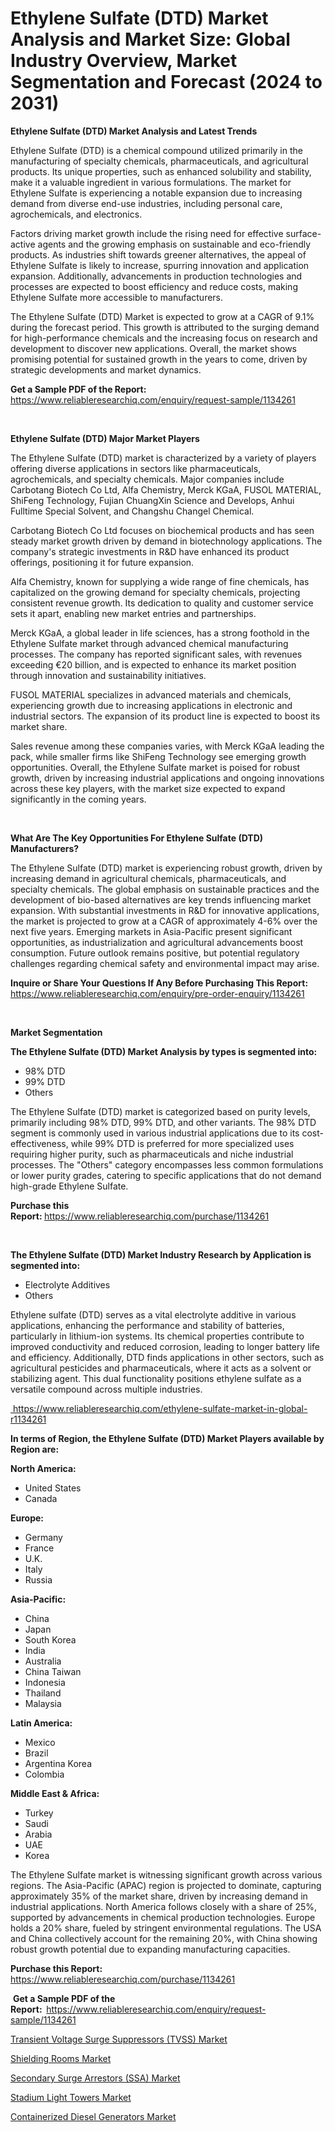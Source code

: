 <p><h1>Ethylene Sulfate (DTD) Market Analysis and Market Size: Global Industry Overview, Market Segmentation and Forecast (2024 to 2031)</h1></p><p><strong>Ethylene Sulfate (DTD) Market Analysis and Latest Trends</strong></p>
<p><p>Ethylene Sulfate (DTD) is a chemical compound utilized primarily in the manufacturing of specialty chemicals, pharmaceuticals, and agricultural products. Its unique properties, such as enhanced solubility and stability, make it a valuable ingredient in various formulations. The market for Ethylene Sulfate is experiencing a notable expansion due to increasing demand from diverse end-use industries, including personal care, agrochemicals, and electronics.</p><p>Factors driving market growth include the rising need for effective surface-active agents and the growing emphasis on sustainable and eco-friendly products. As industries shift towards greener alternatives, the appeal of Ethylene Sulfate is likely to increase, spurring innovation and application expansion. Additionally, advancements in production technologies and processes are expected to boost efficiency and reduce costs, making Ethylene Sulfate more accessible to manufacturers.</p><p>The Ethylene Sulfate (DTD) Market is expected to grow at a CAGR of 9.1% during the forecast period. This growth is attributed to the surging demand for high-performance chemicals and the increasing focus on research and development to discover new applications. Overall, the market shows promising potential for sustained growth in the years to come, driven by strategic developments and market dynamics.</p></p>
<p><strong>Get a Sample PDF of the Report:&nbsp;</strong> <a href="https://www.reliableresearchiq.com/enquiry/request-sample/1134261?utm_campaign=101&utm_medium=2&utm_source=Github&utm_content=ia&utm_term=08102024&utm_id=ethylene-sulfate-dtd">https://www.reliableresearchiq.com/enquiry/request-sample/1134261</a></p>
<p>&nbsp;</p>
<p><strong>Ethylene Sulfate (DTD) Major Market Players</strong></p>
<p><p>The Ethylene Sulfate (DTD) market is characterized by a variety of players offering diverse applications in sectors like pharmaceuticals, agrochemicals, and specialty chemicals. Major companies include Carbotang Biotech Co Ltd, Alfa Chemistry, Merck KGaA, FUSOL MATERIAL, ShiFeng Technology, Fujian ChuangXin Science and Develops, Anhui Fulltime Special Solvent, and Changshu Changel Chemical.</p><p>Carbotang Biotech Co Ltd focuses on biochemical products and has seen steady market growth driven by demand in biotechnology applications. The company's strategic investments in R&D have enhanced its product offerings, positioning it for future expansion.</p><p>Alfa Chemistry, known for supplying a wide range of fine chemicals, has capitalized on the growing demand for specialty chemicals, projecting consistent revenue growth. Its dedication to quality and customer service sets it apart, enabling new market entries and partnerships.</p><p>Merck KGaA, a global leader in life sciences, has a strong foothold in the Ethylene Sulfate market through advanced chemical manufacturing processes. The company has reported significant sales, with revenues exceeding €20 billion, and is expected to enhance its market position through innovation and sustainability initiatives.</p><p>FUSOL MATERIAL specializes in advanced materials and chemicals, experiencing growth due to increasing applications in electronic and industrial sectors. The expansion of its product line is expected to boost its market share.</p><p>Sales revenue among these companies varies, with Merck KGaA leading the pack, while smaller firms like ShiFeng Technology see emerging growth opportunities. Overall, the Ethylene Sulfate market is poised for robust growth, driven by increasing industrial applications and ongoing innovations across these key players, with the market size expected to expand significantly in the coming years.</p></p>
<p>&nbsp;</p>
<p><strong>What Are The Key Opportunities For Ethylene Sulfate (DTD) Manufacturers?</strong></p>
<p><p>The Ethylene Sulfate (DTD) market is experiencing robust growth, driven by increasing demand in agricultural chemicals, pharmaceuticals, and specialty chemicals. The global emphasis on sustainable practices and the development of bio-based alternatives are key trends influencing market expansion. With substantial investments in R&D for innovative applications, the market is projected to grow at a CAGR of approximately 4-6% over the next five years. Emerging markets in Asia-Pacific present significant opportunities, as industrialization and agricultural advancements boost consumption. Future outlook remains positive, but potential regulatory challenges regarding chemical safety and environmental impact may arise.</p></p>
<p><strong>Inquire or Share Your Questions If Any Before Purchasing This Report:</strong> <a href="https://www.reliableresearchiq.com/enquiry/pre-order-enquiry/1134261?utm_campaign=101&utm_medium=2&utm_source=Github&utm_content=ia&utm_term=08102024&utm_id=ethylene-sulfate-dtd">https://www.reliableresearchiq.com/enquiry/pre-order-enquiry/1134261</a></p>
<p>&nbsp;</p>
<p><strong>Market Segmentation</strong></p>
<p><strong>The Ethylene Sulfate (DTD) Market Analysis by types is segmented into:</strong></p>
<p><ul><li>98% DTD</li><li>99% DTD</li><li>Others</li></ul></p>
<p><p>The Ethylene Sulfate (DTD) market is categorized based on purity levels, primarily including 98% DTD, 99% DTD, and other variants. The 98% DTD segment is commonly used in various industrial applications due to its cost-effectiveness, while 99% DTD is preferred for more specialized uses requiring higher purity, such as pharmaceuticals and niche industrial processes. The "Others" category encompasses less common formulations or lower purity grades, catering to specific applications that do not demand high-grade Ethylene Sulfate.</p></p>
<p><strong>Purchase this Report:&nbsp;</strong><a href="https://www.reliableresearchiq.com/purchase/1134261?utm_campaign=101&utm_medium=2&utm_source=Github&utm_content=ia&utm_term=08102024&utm_id=ethylene-sulfate-dtd">https://www.reliableresearchiq.com/purchase/1134261</a></p>
<p>&nbsp;</p>
<p><strong>The Ethylene Sulfate (DTD) Market Industry Research by Application is segmented into:</strong></p>
<p><ul><li>Electrolyte Additives</li><li>Others</li></ul></p>
<p><p>Ethylene sulfate (DTD) serves as a vital electrolyte additive in various applications, enhancing the performance and stability of batteries, particularly in lithium-ion systems. Its chemical properties contribute to improved conductivity and reduced corrosion, leading to longer battery life and efficiency. Additionally, DTD finds applications in other sectors, such as agricultural pesticides and pharmaceuticals, where it acts as a solvent or stabilizing agent. This dual functionality positions ethylene sulfate as a versatile compound across multiple industries.</p></p>
<p><a href="https://www.reliableresearchiq.com/ethylene-sulfate-market-in-global-r1134261?utm_campaign=101&utm_medium=2&utm_source=Github&utm_content=ia&utm_term=08102024&utm_id=ethylene-sulfate-dtd">&nbsp;https://www.reliableresearchiq.com/ethylene-sulfate-market-in-global-r1134261</a></p>
<p><strong>In terms of Region, the Ethylene Sulfate (DTD) Market Players available by Region are:</strong></p>
<p>
    <p> <strong> North America: </strong>
        <ul>
            <li>United States</li>
            <li>Canada</li>
        </ul>
        </p> 
    <p> <strong> Europe: </strong>
        <ul>
            <li>Germany</li>
            <li>France</li>
            <li>U.K.</li>
            <li>Italy</li>
            <li>Russia</li>
        </ul>
        </p> 
    <p> <strong> Asia-Pacific: </strong>
        <ul>
            <li>China</li>
            <li>Japan</li>
            <li>South Korea</li>
            <li>India</li>
            <li>Australia</li>
            <li>China Taiwan</li>
            <li>Indonesia</li>
            <li>Thailand</li>
            <li>Malaysia</li>
        </ul>
        </p> 
    <p> <strong> Latin America: </strong>
        <ul>
            <li>Mexico</li>
            <li>Brazil</li>
            <li>Argentina Korea</li>
            <li>Colombia</li>
        </ul>
        </p> 
    <p> <strong> Middle East & Africa: </strong>
        <ul>
            <li>Turkey</li>
            <li>Saudi</li>
            <li>Arabia</li>
            <li>UAE</li>
            <li>Korea</li>
        </ul>
    </p>
    </p>
<p><p>The Ethylene Sulfate market is witnessing significant growth across various regions. The Asia-Pacific (APAC) region is projected to dominate, capturing approximately 35% of the market share, driven by increasing demand in industrial applications. North America follows closely with a share of 25%, supported by advancements in chemical production technologies. Europe holds a 20% share, fueled by stringent environmental regulations. The USA and China collectively account for the remaining 20%, with China showing robust growth potential due to expanding manufacturing capacities.</p></p>
<p><strong>Purchase this Report: </strong><a href="https://www.reliableresearchiq.com/purchase/1134261?utm_campaign=101&utm_medium=2&utm_source=Github&utm_content=ia&utm_term=08102024&utm_id=ethylene-sulfate-dtd">https://www.reliableresearchiq.com/purchase/1134261</a></p>
<p>&nbsp;<strong>Get a Sample PDF of the Report:&nbsp;&nbsp;</strong><a href="https://www.reliableresearchiq.com/enquiry/request-sample/1134261?utm_campaign=101&utm_medium=2&utm_source=Github&utm_content=ia&utm_term=08102024&utm_id=ethylene-sulfate-dtd">https://www.reliableresearchiq.com/enquiry/request-sample/1134261</a></p>
<p><strong></strong></p>
<p><p><a href="https://issuu.com/reportprime-2/docs/transient-voltage-surge-suppressors_14f158e7678ad6?utm_campaign=101&utm_medium=2&utm_source=Github&utm_content=ia&utm_term=08102024&utm_id=ethylene-sulfate-dtd">Transient Voltage Surge Suppressors (TVSS) Market</a></p><p><a href="https://www.linkedin.com/pulse/shielding-rooms-market-size-share-analysis-growth-trends-k9r6f?utm_campaign=101&utm_medium=2&utm_source=Github&utm_content=ia&utm_term=08102024&utm_id=ethylene-sulfate-dtd">Shielding Rooms Market</a></p><p><a href="https://issuu.com/reportprime-2/docs/secondary-surge-arrestors-ssa-marke_b1e8b86b618388?utm_campaign=101&utm_medium=2&utm_source=Github&utm_content=ia&utm_term=08102024&utm_id=ethylene-sulfate-dtd">Secondary Surge Arrestors (SSA) Market</a></p><p><a href="https://www.linkedin.com/pulse/top-trends-transforming-stadium-light-towers-market-2024-ykrif?utm_campaign=101&utm_medium=2&utm_source=Github&utm_content=ia&utm_term=08102024&utm_id=ethylene-sulfate-dtd">Stadium Light Towers Market</a></p><p><a href="https://www.linkedin.com/pulse/containerized-diesel-generators-market-research-report-ldi6f?utm_campaign=101&utm_medium=2&utm_source=Github&utm_content=ia&utm_term=08102024&utm_id=ethylene-sulfate-dtd">Containerized Diesel Generators Market</a></p></p>